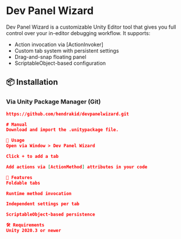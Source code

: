 # Dev Panel Wizard

Dev Panel Wizard is a customizable Unity Editor tool that gives you full control over your in-editor debugging workflow. It supports:

- Action invocation via [ActionInvoker]
- Custom tab system with persistent settings
- Drag-and-snap floating panel
- ScriptableObject-based configuration

## 📦 Installation

### Via Unity Package Manager (Git)

```json
https://github.com/hendrakid/devpanelwizard.git

# Manual
Download and import the .unitypackage file.

🚀 Usage
Open via Window > Dev Panel Wizard

Click + to add a tab

Add actions via [ActionMethod] attributes in your code

🧠 Features
Foldable tabs

Runtime method invocation

Independent settings per tab

ScriptableObject-based persistence

🛠️ Requirements
Unity 2020.3 or newer